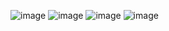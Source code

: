 ![image](https://user-images.githubusercontent.com/75033343/127383498-701d458b-544d-4329-baff-8d4a58d72b0b.png)
![image](https://user-images.githubusercontent.com/75033343/127383799-fc5ed23c-6a1d-4c9e-8483-775073db3821.png)
![image](https://user-images.githubusercontent.com/75033343/127383518-9c68134f-7cf8-4120-a5e1-a147c0aa7a55.png)
![image](https://user-images.githubusercontent.com/75033343/127383523-66aa123a-868b-495b-b2c1-e49d0d0cb06d.png)
